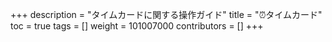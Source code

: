 +++
description = "タイムカードに関する操作ガイド"
title = "⏰タイムカード"
toc = true
tags = []
weight = 101007000
contributors = []
+++
